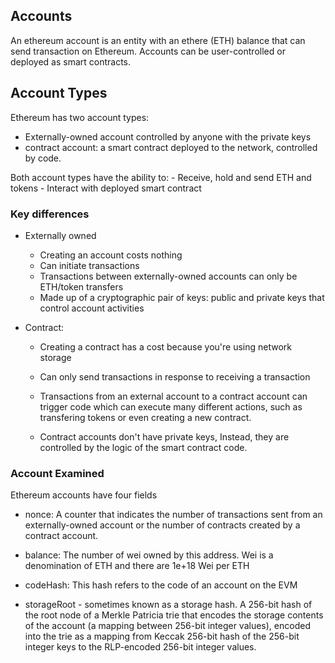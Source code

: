 ## Accounts

An ethereum account is an entity with an ethere (ETH) balance that can
send transaction on Ethereum. Accounts can be user-controlled or deployed as
smart contracts.

## Account Types

Ethereum has two account types:

  - Externally-owned account controlled by anyone with the private keys
  - contract account: a smart contract deployed to the network, controlled
  by code.

  Both account types have the ability to:
    - Receive, hold and send ETH and tokens
    - Interact with deployed smart contract

### Key differences

- Externally owned

    - Creating an account costs nothing
    - Can initiate transactions
    - Transactions between externally-owned accounts can only be ETH/token transfers
    - Made up of a cryptographic pair of keys: public and private keys that control
    account activities

- Contract:
    - Creating a contract has a cost because you're using network storage
    - Can only send transactions in response to receiving a transaction
    - Transactions from an external account to a contract account can trigger code
    which can execute many different actions, such as transfering tokens or even
    creating a new contract.

    - Contract accounts don't have private keys, Instead, they are controlled by
    the logic of the smart contract code.

### Account Examined

Ethereum accounts have four fields

  - nonce: A counter that indicates the number of transactions sent from an
  externally-owned account or the number of contracts created by a contract account.

  - balance: The number of wei owned by this address. Wei is a denomination of ETH
  and there are 1e+18 Wei per ETH

  - codeHash: This hash refers to the code of an account on the EVM

  - storageRoot - sometimes known as a storage hash. A 256-bit hash of the root
  node of a Merkle Patricia trie that encodes the storage contents of the account
  (a mapping between 256-bit integer values), encoded into the trie as a mapping
  from Keccak 256-bit hash of the 256-bit integer keys to the RLP-encoded 256-bit integer values.
